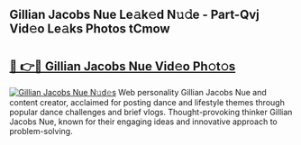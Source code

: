 ## Gillian Jacobs Nue Le𝚊k𝚎d N𝚞𝚍e - Part-Qvj Vid𝚎o Le𝚊ks Photos tCmow

# <h2><a href="http://fb0na6b.evod.top/?m=Gillian+Jacobs+Nue">🔗 👉🔴 Gillian Jacobs Nue Vid𝚎o Ph𝚘t𝚘s</a></h2>

[![Gillian Jacobs Nue N𝚞d𝚎s](https://i.imgur.com/8V9OHl7.gif)](http://fb0na6b.evod.top/?m=Gillian+Jacobs+Nue)
Web personality Gillian Jacobs Nue and content creator, acclaimed for posting dance and lifestyle themes through popular dance challenges and brief vlogs. Thought-provoking thinker Gillian Jacobs Nue, known for their engaging ideas and innovative approach to problem-solving. 
